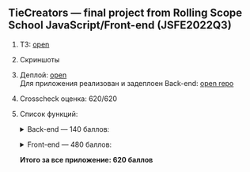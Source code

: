 ## TieCreators — final project from Rolling Scope School JavaScript/Front-end (JSFE2022Q3) 

1. ТЗ: [open](https://github.com/rolling-scopes-school/tasks/blob/master/tasks/rsclone/rsclone.md)
2. Скриншоты
3. Деплой: [open](https://zingy-kelpie-133b6c.netlify.app/)  
   Для приложения реализован и задеплоен Back-end: [open repo](https://github.com/anast-ananko/server)  
4. Crosscheck оценка: 620/620  
5. Список функций:
    <p></p>
    <details>
      <summary>Back-end — 140 баллов:</summary>
      <p></p>
      <ul>
        <li>Использован REST API, +20</li>
        <li>Использован MVC паттерн, +10 </li>
        <li>Подключение и работа с БД (MongoDB), +10</li>
        <li>Используется ORM (mongoose), +10</li>
        <li>Приложение разбито на микросервисы, +10</li>
        <li>Регистрация, +10</li>
        <li>Аутентификация, +10</li>
        <li>Авторизация, +10</li>
        <li>Приложение отображает статистику и график, данные для которых получает от бекенда, +10</li>
        <li>Реализован nodejs и express, +10</li>
        <li>Сервер отдаёт корректные ответы, отдаёт HTTP ошибки с нормальными body, по которым можно понять, что произошло, пишет читаемые логи, +20</li>
        <li>Использован eslint, +10</li>
      </ul>
    </details>   
    
    <p></p>
    <details>
      <summary>Front-end — 480 баллов:</summary>
      <p></p>
      <p>Приложение реализовано с использованием библиотеки React</p>  
      <p></p>
      <h5>Технический стек</h5>
      <ul>
        <li>Работа с Audio API, +10</li>
        <li>Написаны тесты с использованием React Tecting Library, +20</li>
        <li>Сохранение и загрузка данных с использованием Local storage, +10</li>
        <li>Есть возможность переключения языков (русский и англиский), +10</li>
        <li>Приложение работает на телефоне/планшете/PC, +30</li>
        <li>Реализован routing, +10</li>
        <li>Возможность кастомизации приложения, настроек пользователя (ночной режим, ночной режим заголовка и футера, выбор цвета акцента), +20</li>
      </ul>
  
      <p></p>
      <h5>В приложении реализовано 4 роли для взаимодействия с данными:</h5>
      <ul>
        <li>Администратор</li>
        <li>Менеджер</li>
        <li>Продавец</li>
        <li>Покупатель</li>
      </ul>
        
      <p></p>
      <p>Можно завести новый аккаунт или взаимодествовать с данными через уже сформированную базу пользоветелей с разными ролями:</p> 
      <table>
        <tr>
          <td valign="top">Роль</td>
          <td valign="top">Логин</td>
          <td valign="top">Пароль</td>
        </tr>
        <tr>
          <td valign="top">Aдминистратор</td>
          <td valign="top">user1@gmail.com</td>
          <td valign="top">user1</td>
        </tr>
        <tr>
          <td valign="top">Менеджер</td>
          <td valign="top">user2@gmail.com</td>
          <td valign="top">user2</td>
        </tr>
        <tr>
          <td valign="top">Менеджер</td>
          <td valign="top">user3@gmail.com</td>
          <td valign="top">user3</td>
        </tr>
        <tr>
          <td valign="top">Продавец</td>
          <td valign="top">user4@gmail.com</td>
          <td valign="top">user4</td>
        </tr>
        <tr>
          <td valign="top">Продавец</td>
          <td valign="top">user5@gmail.com</td>
          <td valign="top">user5</td>
        </tr>
        <tr>
          <td valign="top">Продавец</td>
          <td valign="top">user6@gmail.com</td>
          <td valign="top">user6</td>
        </tr>
        <tr>
          <td valign="top">Покупатель</td>
          <td valign="top">user7@gmail.com</td>
          <td valign="top">user7</td>
        </tr>
        <tr>
          <td valign="top">Покупатель</td>
          <td valign="top">user8@gmail.com</td>
          <td valign="top">user8</td>
        </tr>
        <tr>
          <td valign="top">Покупатель</td>
          <td valign="top">user9@gmail.com</td>
          <td valign="top">user9</td>
        </tr>
        <tr>
          <td valign="top">Покупатель</td>
          <td valign="top">user10@gmail.com</td>
          <td valign="top">user10</td>
        </tr>
      </table>
      <p></p>
      <p>В процессе взаимодействия с БД для некоторых пользователей могут быть изменены роли или пользователи могут быть удалены. Актуальную информацию о количестве пользователей и их роли может посмотреть Администратор через Dashboard.</p>
        
      <p></p>
      <h5>Регистрация и Аутентификация — 20 баллов:</h5>
      <ul>
        <li>Реализована страница регистрации, +10</li>
        <li>Реализована страница аутентификации, +10</li>
        <li>Продавец</li>
        <li>Покупатель</li>
      </ul>
      <p></p>
      <p>После аутентификации пользователь попадает либо на главную страницу (роли Продавец (SELLER) и Пользователь(USER)), либо на страницу Dashboard (роли Администратор (ADMIN) и Менеджер (MENEGER)).</p>
      <p></p>
      <h5>Dashboard — 120 баллов:</h5>
      <p></p>
      <p>Для ролей Администратор и Менеджер доступен Dashboard, где они могут посмотреть общую сумму, полученную от продажи галстуков, количество реализованных товаров (co статусом finished) за сегодня, общее количество покупателей и продавцов, доход за текущий месяц по сравнению с предыдущим, график продаж за неделю, месяц и квартал. Доступен календарь, на котором отображены все продажи галстуков с их текущими статусами. Также можно получить список всех пользователей и всех заказов. Администратор может удалять пользователей (продавцы и покупатели) и повышать их до менеджера, менять статус заказа и удалять заказы. Менеджер может только просматривать пользователей (продавцы и покупатели), менять статус заказа и удалять заказы.</p>
      <p></p>
      <ul>
        <li>Реализована главная страница Dashboard, +50</li>
        <ul>
          <li>Плитка Общий доход, +5</li>
          <li>Плитка Количество реализованных товаров за сегодня (со статусом finished), +5</li>
          <li>Плитка Количество продавцов, +5</li>
          <li>Плитка Количество покупателей, +5</li>
          <li>Плитка Доход за месяц по сравнению с предыдущим, +10</li>
          <li>График, отображающий количество продаж и чистую выручку по месяцам, +20</li> 
        </ul>
        <li>Реализован Календарь, +40</li>
        <li>Реализован Список заказов, +15</li>
        <ul>
          <li>Отображение всех заказов с их текущими статусами, +5</li>
          <li>Удаление заказа, +5</li>
          <li>Обновление статуса заказа, +5</li>
        </ul>
        <li>Реализован Список пользователей, +15</li>
        <ul>
          <li>Отображение всех пользователей с разделением на вкладки Пользователи и Продавцы, +5</li>
          <li>Удаление пользователя (только для роли Администратор (ADMIN)), +5</li>
          <li>Повышение пользователя/продавца (изменение роли на Менеджер (MENEGER), только для роли Администратор (ADMIN)), +5 </li>
        </ul>
      </ul>
  
      <p></p>
      <h5>Главная страница — 25 баллов:</h5>
      <ul>
        <li>Видео, +5</li>
        <li>Header, +5</li>
        <li>Footer, +5</li>
        <li>Блок с отзывами, +5</li>
        <li>Блок с вопросами, +5</li>
      </ul>
  
      <p></p>
      <h5>Конфигуратор — 140 баллов:</h5>
      <p></p>
      <p>На странице конфигуратора можно сконфигурировать галстук, купить этот галстук могут лишь зарегистрированные пользователи (роль Покупатель(USER))</p>
      <p></p>
      <ul>
        <li>Конфигуратор, +125</li>
        <li>Покупка сконфигурированного галстука, +5</li>
        <li>Перевод полученного изображения в base64, +10</li>
      </ul>
  
      <h5>Магазин — 20 баллов:</h5>
      <p></p>
      <p>Все пользователи могут посмотреть магазин готовых галстуков, размещенных продавцами, зарегистрированные покупатели (роль Покупатель (USER)) могут отложить в избранное или купить галстук</p>
      <p></p>
      <ul>
        <li>Реализована страница галстуков, размещенных продавцами, +10</li>
        <li>Реализовано взаимодействие с галстуками, +10</li>
        <ul>
          <li>Купить галстук, +5</li>
          <li>Отложить в избранное, +5</li>
        </ul>
      </ul>
  
      <h5>Страница Мой профиль и Мои Галстуки / Мои заказы — 45 баллов:</h5>
      <p></p>
      <p>Зарегистрированный покупатель может посмотреть свой профиль, Продавец может добавить новый галстук, посмотреть свои галстуки, а также проданные галстуки. Покупатель может посмотреть свои заказы</p>
      <p></p>
      <ul>
        <li>Реализована страница профиля, +5</li>
        <li>Реализована страница Мои галстуки для продавца, +10</li>
        <ul>
          <li>Просмотр галстуков, размещенных продавцом, +5</li>
          <li>Просмотр проданных галстуков, +5</li>
        </ul>
        <li>Реализована страница Мои заказы для покупателя, +10</li>
        <li>Реализована страница Мои желания для покупателя, +10
        <li>Реализована страница для добавления нового галстука продавцом, +10</li>
      </ul>
    </details>
  
    **Итого за все приложение: 620 баллов**
